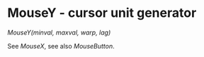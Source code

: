 # MouseY - cursor unit generator

_MouseY(minval, maxval, warp, lag)_

See _MouseX_, see also _MouseButton_.
